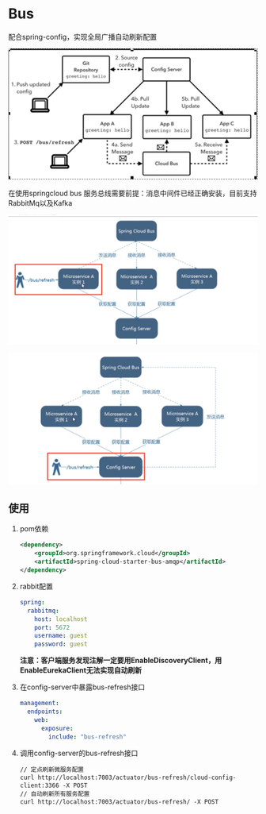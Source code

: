 # Bus

配合spring-config，实现全局广播自动刷新配置

![image-20201014090019788](img/Bus/image-20201014090019788.png)



在使用springcloud bus 服务总线需要前提：消息中间件已经正确安装，目前支持RabbitMq以及Kafka

![image-20201014120724647](img/Bus/image-20201014120724647.png)

![image-20201014120751557](img/Bus/image-20201014120751557.png)

## 使用

1. pom依赖

   ```xml
   <dependency>
       <groupId>org.springframework.cloud</groupId>
       <artifactId>spring-cloud-starter-bus-amqp</artifactId>
   </dependency>
   ```

2. rabbit配置

   ```yml
   spring:
     rabbitmq:
       host: localhost
       port: 5672
       username: guest
       password: guest
   ```

   **注意：客户端服务发现注解一定要用EnableDiscoveryClient，用EnableEurekaClient无法实现自动刷新**

3. 在config-server中暴露bus-refresh接口

   ```yml
   management:
     endpoints:
       web:
         exposure:
           include: "bus-refresh"
   ```

4. 调用config-server的bus-refresh接口

   ```shell
   // 定点刷新微服务配置
   curl http://localhost:7003/actuator/bus-refresh/cloud-config-client:3366 -X POST
   // 自动刷新所有服务配置
   curl http://localhost:7003/actuator/bus-refresh/ -X POST
   ```

   